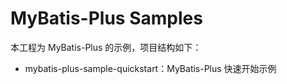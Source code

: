 # MyBatis-Plus Samples


本工程为 MyBatis-Plus 的示例，项目结构如下：

- mybatis-plus-sample-quickstart：MyBatis-Plus 快速开始示例
